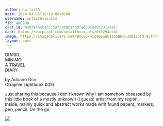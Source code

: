 ```yaml
---
author: no faith
date: 2024-04-05T19:10:06+0200
username: nofaithvisuals
fid: 406908
cast_id: 0x9294acb1d3c5afca08c24ddfe050fed00731a895
cast: https://warpcast.com/nofaithvisuals/0x9294acb1
image: https://imagedelivery.net/BXluQx4ige9GuW0Ia56BHw/3d8326fd-85f4-47a3-7e96-bf6a780ae000/original
layout: post
---
```

DIARIO  
MINIMO  
A TRAVEL  
DIARY   
  
by Adriano Gon  
(Graphie Lightbook #03)  
  
Just sharing this because I don’t known why I am somehow obsessed by this little book of a mostly unknown (I guess) artist from my region.  
Inside, mainly quick and abstract works made with found papers, markers, pen, pencil. On the go.  

![](https://imagedelivery.net/BXluQx4ige9GuW0Ia56BHw/3d8326fd-85f4-47a3-7e96-bf6a780ae000/original)